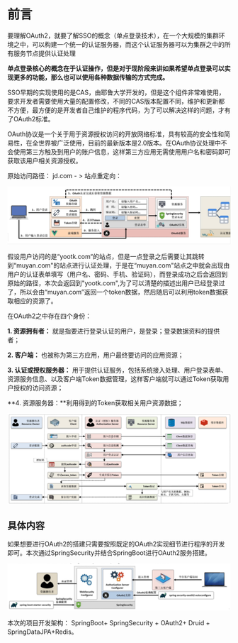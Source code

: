 # 前言

要理解OAuth2，就要了解SSO的概念（单点登录技术），在一个大规模的集群环境之中，可以构建一个统一的认证服务器，而这个认证服务器可以为集群之中的所有服务节点提供认证处理

**单点登录核心的概念在于认证操作，但是对于现阶段来讲如果希望单点登录可以实现更多的功能，那么也可以使用各种数据传输的方式完成。**

SSO早期的实现使用的是CAS，由耶鲁大学开发的，但是这个组件非常难使用，要求开发者需要使用大量的配置修改，不同的CAS版本配置不同，维护和更新都不方便，最方便的是开发者自己维护的程序代码，为了可以解决这样的问题，才有了OAuth2标准。

OAuth协议是一个关于用于资源授权访问的开放网络标准，具有较高的安全性和简易性，在全世界被广泛使用，目前的最新版本是2.0版本。在OAuth协议处理中不会使用第三方触及到用户的账户信息，这样第三方应用无需使用用户名和密码即可获取该用户相关资源授权。



原始访问路径： jd.com - > 站点重定向：

<img src="../../pictures/单点登录.png" alt="image-20210924101456687" style="zoom:50%;" />

假设用户访问的是“yootk.com“的站点，但是一点登录之后需要让其跳转到“muyan.com"的站点进行认证处理，于是在“muyan.com"站点之中就会出现由用户的认证表单填写（用户名、密码、手机、验证码），而登录成功之后会返回到原始的路径，本次会返回到"yootk.com",为了可以清楚的描述出用户已经登录过了，所以会由“muyan.com”返回一个token数据，然后随后可以利用token数据获取相应的资源了。

在OAuth2之中存在四个身份：

**1. 资源拥有者：** 就是指要进行登录认证的用户，是登录；登录数据资料的提供者；

**2. 客户端：** 也被称为第三方应用，用户最终要访问的应用资源；

**3. 认证或授权服务器：** 用于提供认证服务，包括系统接入处理、用户登录表单、资源服务信息、以及客户端Token数据管理，这样客户端就可以通过Token获取用户授权的访问资源；

**4. 资源服务器：**利用得到的Token获取相关用户资源数据；

<img src="../../pictures/OAuth2标准流程.png" alt="image-20210924102626906" style="zoom:50%;" />

## 具体内容

如果想要进行OAuth2的搭建只需要按照既定的OAuth2实现细节进行程序的开发即可。本次通过SpringSecurity并结合SpringBoot进行OAuth2服务搭建。

<img src="../../pictures/SpringSecurity+OAuth2.png" alt="image-20210924102905502" style="zoom:50%;" />

本次的项目开发架构： SpringBoot+ SpringSecurity + OAuth2+ Druid + SpringDataJPA+Redis。